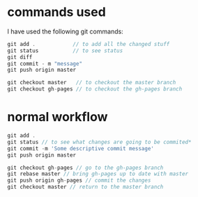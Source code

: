 
# commands used
I have used the following git commands:


```javascript
git add .            // to add all the changed stuff   
git status           // to see status  
git diff  
git commit - m "message"  
git push origin master  

git checkout master   // to checkout the master branch  
git checkout gh-pages // to checkout the gh-pages branch  

```

# normal workflow  

```javascript
git add .  
git status // to see what changes are going to be commited*  
git commit -m 'Some descriptive commit message'  
git push origin master  

git checkout gh-pages // go to the gh-pages branch  
git rebase master // bring gh-pages up to date with master  
git push origin gh-pages // commit the changes  
git checkout master // return to the master branch 

```